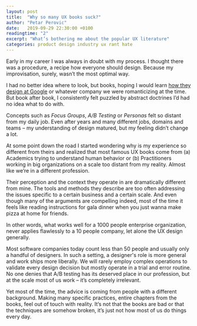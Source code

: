 ```yaml
---
layout: post
title:  "Why so many UX books suck?"
author: "Petar Perovic"
date:   2019-09-29 22:30:00 +0100
readingtime: "2"
excerpt: "What’s bothering me about the popular UX literature"
categories: product design industry ux rant hate
---
```


Early in my career I was always in doubt with my process. I thought there was a procedure, a recipe how everyone should design. Because my improvisation, surely, wasn’t the most optimal way.

I had no better idea where to look, but books, hoping I would learn [how they design at Google](https://stopdesign.com/archive/2009/03/20/goodbye-google.html) or whatever company we were romanticizing at the time. But book after book, I consistently felt puzzled by abstract doctrines I’d had no idea what to do with.

Concepts such as _Focus Groups_, _A/B Testing_ or _Personas_ felt so distant from my daily job. Even after years and many different jobs, domains and teams – my understanding of design matured, but my feeling didn’t change a lot.

At some point down the road I started wondering why is my experience so different from theirs and realized that most famous UX books come from (a) Academics trying to understand human behavior or (b) Practitioners working in big organizations on a scale too distant from my reality. Almost like we’re in a different profession.

Their perception and the context they operate in are dramatically different from mine. The tools and methods they describe are too often addressing the issues specific to a certain business and a certain scale. And even though many of the arguments are compelling indeed, most of the time it feels like reading instructions for gala dinner when you just wanna make pizza at home for friends.

In other words, what works well for a 1000 people enterprise organization, never applies flawlessly to a 10 people company, let alone the UX design generally.

Most software companies today count less than 50 people and usually only a handful of designers. In such a setting, a designer's role is more general and work ships more liberally. We will rarely employ complex operations to validate every design decision but mostly operate in a trial and error routine. No one denies that A/B testing has its deserved place in our profession, but at the scale most of us work – it’s completely irrelevant.

Yet most of the time, the advice is coming from people with a different background. Making many specific practices, entire chapters from the books, feel out of touch with reality. It’s not that the books are bad or that the techniques are somehow broken, it’s just not how most of us do things every day.
